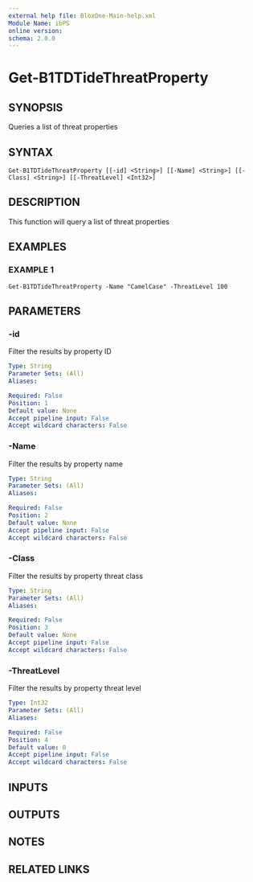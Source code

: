 ```yaml
---
external help file: BloxOne-Main-help.xml
Module Name: ibPS
online version:
schema: 2.0.0
---
```


# Get-B1TDTideThreatProperty

## SYNOPSIS
Queries a list of threat properties

## SYNTAX

```
Get-B1TDTideThreatProperty [[-id] <String>] [[-Name] <String>] [[-Class] <String>] [[-ThreatLevel] <Int32>]
```

## DESCRIPTION
This function will query a list of threat properties

## EXAMPLES

### EXAMPLE 1
```
Get-B1TDTideThreatProperty -Name "CamelCase" -ThreatLevel 100
```

## PARAMETERS

### -id
Filter the results by property ID

```yaml
Type: String
Parameter Sets: (All)
Aliases:

Required: False
Position: 1
Default value: None
Accept pipeline input: False
Accept wildcard characters: False
```

### -Name
Filter the results by property name

```yaml
Type: String
Parameter Sets: (All)
Aliases:

Required: False
Position: 2
Default value: None
Accept pipeline input: False
Accept wildcard characters: False
```

### -Class
Filter the results by property threat class

```yaml
Type: String
Parameter Sets: (All)
Aliases:

Required: False
Position: 3
Default value: None
Accept pipeline input: False
Accept wildcard characters: False
```

### -ThreatLevel
Filter the results by property threat level

```yaml
Type: Int32
Parameter Sets: (All)
Aliases:

Required: False
Position: 4
Default value: 0
Accept pipeline input: False
Accept wildcard characters: False
```

## INPUTS

## OUTPUTS

## NOTES

## RELATED LINKS
